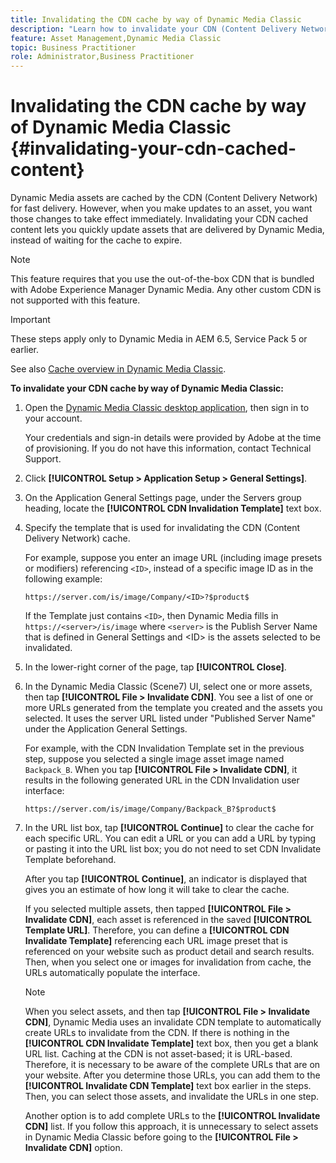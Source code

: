 ```yaml
---
title: Invalidating the CDN cache by way of Dynamic Media Classic
description: "Learn how to invalidate your CDN (Content Delivery Network) cached content to let you quickly update assets that are delivered by Dynamic Media, instead of waiting for the cache to expire."
feature: Asset Management,Dynamic Media Classic
topic: Business Practitioner
role: Administrator,Business Practitioner
---
```


# Invalidating the CDN cache by way of Dynamic Media Classic {#invalidating-your-cdn-cached-content}

Dynamic Media assets are cached by the CDN (Content Delivery Network) for fast delivery. However, when you make updates to an asset, you want those changes to take effect immediately. Invalidating your CDN cached content lets you quickly update assets that are delivered by Dynamic Media, instead of waiting for the cache to expire.

>[!NOTE]
>
>This feature requires that you use the out-of-the-box CDN that is bundled with Adobe Experience Manager Dynamic Media. Any other custom CDN is not supported with this feature.

>[!IMPORTANT]
>
>These steps apply only to Dynamic Media in AEM 6.5, Service Pack 5 or earlier. <!-- If you are using Dynamic Media in AEM as a Cloud Service, [use the new steps found here](/help/assets/invalidate-cdn-cache-dynamic-media.md). -->

See also [Cache overview in Dynamic Media Classic](https://helpx.adobe.com/experience-manager/scene7/kb/base/caching-questions/scene7-caching-overview.html).

**To invalidate your CDN cache by way of Dynamic Media Classic:**

1. Open the [Dynamic Media Classic desktop application](https://experienceleague.adobe.com/docs/dynamic-media-classic/using/getting-started/signing-out.html#getting-started), then sign in to your account.

      Your credentials and sign-in details were provided by Adobe at the time of provisioning. If you do not have this information, contact Technical Support.

1. Click **[!UICONTROL Setup > Application Setup > General Settings]**.
1. On the Application General Settings page, under the Servers group heading, locate the **[!UICONTROL CDN Invalidation Template]** text box.

1. Specify the template that is used for invalidating the CDN (Content Delivery Network) cache.

   For example, suppose you enter an image URL (including image presets or modifiers) referencing `<ID>`, instead of a specific image ID as in the following example:

   `https://server.com/is/image/Company/<ID>?$product$`

   If the Template just contains `<ID>`, then Dynamic Media fills in `https://<server>/is/image` where `<server>` is the Publish Server Name that is defined in General Settings and &lt;ID&gt; is the assets selected to be invalidated.

1. In the lower-right corner of the page, tap **[!UICONTROL Close]**.
1. In the Dynamic Media Classic (Scene7) UI, select one or more assets, then tap **[!UICONTROL File > Invalidate CDN]**. You see a list of one or more URLs generated from the template you created and the assets you selected. It uses the server URL listed under "Published Server Name" under the Application General Settings.

   For example, with the CDN Invalidation Template set in the previous step, suppose you selected a single image asset image named `Backpack_B`. When you tap **[!UICONTROL File > Invalidate CDN]**, it results in the following generated URL in the CDN Invalidation user interface:

   `https://server.com/is/image/Company/Backpack_B?$product$`

1. In the URL list box, tap **[!UICONTROL Continue]** to clear the cache for each specific URL. You can edit a URL or you can add a URL by typing or pasting it into the URL list box; you do not need to set CDN Invalidate Template beforehand.

   After you tap **[!UICONTROL Continue]**, an indicator is displayed that gives you an estimate of how long it will take to clear the cache.

   If you selected multiple assets, then tapped **[!UICONTROL File > Invalidate CDN]**, each asset is referenced in the saved **[!UICONTROL Template URL]**. Therefore, you can define a **[!UICONTROL CDN Invalidate Template]** referencing each URL image preset that is referenced on your website such as product detail and search results. Then, when you select one or images for invalidation from cache, the URLs automatically populate the interface.

   >[!NOTE]
   >
   >When you select assets, and then tap **[!UICONTROL File > Invalidate CDN]**, Dynamic Media uses an invalidate CDN template to automatically create URLs to invalidate from the CDN. If there is nothing in the **[!UICONTROL CDN Invalidate Template]** text box, then you get a blank URL list. Caching at the CDN is not asset-based; it is URL-based. Therefore, it is necessary to be aware of the complete URLs that are on your website. After you determine those URLs, you can add them to the **[!UICONTROL Invalidate CDN Template]** text box earlier in the steps. Then, you can select those assets, and invalidate the URLs in one step.
   >
   >Another option is to add complete URLs to the **[!UICONTROL Invalidate CDN]** list. If you follow this approach, it is unnecessary to select assets in Dynamic Media Classic before going to the **[!UICONTROL File > Invalidate CDN]** option.

